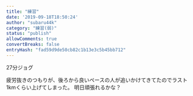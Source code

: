 ```yaml
---
title: "練習"
date: '2019-09-18T18:50:24'
author: "subaru44k"
category: "練習(弱)"
status: "publish"
allowComments: true
convertBreaks: false
entryHash: "fad59d9de50cb82c1b13e3c5b45bb712"
---
```

27分ジョグ

疲労抜きのつもりが、後ろから良いペースの人が追いかけてきてたのでラスト1kmくらい上げてしまった。
明日頑張れるかな？
